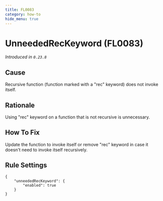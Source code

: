 ```yaml
---
title: FL0083
category: how-to
hide_menu: true
---
```


# UnneededRecKeyword (FL0083)

*Introduced in `0.23.8`*

## Cause

Recursive function (function marked with a "rec" keyword) does not invoke itself.

## Rationale

Using "rec" keyword on a function that is not recursive is unnecessary.

## How To Fix

Update the function to invoke itself or remove "rec" keyword in case it doesn't need to invoke itself recursively.

## Rule Settings

    {
        "unneededRecKeyword": {
            "enabled": true
        }
    }
